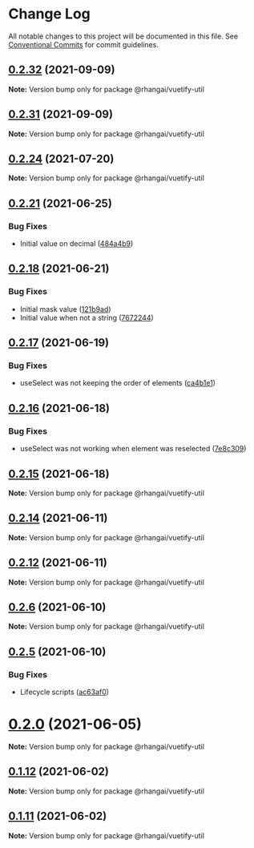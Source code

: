 # Change Log

All notable changes to this project will be documented in this file.
See [Conventional Commits](https://conventionalcommits.org) for commit guidelines.

## [0.2.32](https://github.com/rhangai/node-web-packages/compare/v0.2.31...v0.2.32) (2021-09-09)

**Note:** Version bump only for package @rhangai/vuetify-util





## [0.2.31](https://github.com/rhangai/node-web-packages/compare/v0.2.30...v0.2.31) (2021-09-09)

**Note:** Version bump only for package @rhangai/vuetify-util





## [0.2.24](https://github.com/rhangai/node-web-packages/compare/v0.2.23...v0.2.24) (2021-07-20)

**Note:** Version bump only for package @rhangai/vuetify-util





## [0.2.21](https://github.com/rhangai/node-web-packages/compare/v0.2.20...v0.2.21) (2021-06-25)


### Bug Fixes

* Initial value on decimal ([484a4b9](https://github.com/rhangai/node-web-packages/commit/484a4b97d7425992cad9798d4f40e5c9b8fe1acf))





## [0.2.18](https://github.com/rhangai/node-web-packages/compare/v0.2.17...v0.2.18) (2021-06-21)


### Bug Fixes

* Initial mask value ([121b9ad](https://github.com/rhangai/node-web-packages/commit/121b9ade6ebc8e18113a71870d2be25798412fbf))
* Initial value when not a string ([7672244](https://github.com/rhangai/node-web-packages/commit/76722448776daf6bcc5982aa97a2b8d613f6b9a0))





## [0.2.17](https://github.com/rhangai/node-web-packages/compare/v0.2.16...v0.2.17) (2021-06-19)


### Bug Fixes

* useSelect was not keeping the order of elements ([ca4b1e1](https://github.com/rhangai/node-web-packages/commit/ca4b1e1e918d9a7b32352e51da685cac95b9d8eb))





## [0.2.16](https://github.com/rhangai/node-web-packages/compare/v0.2.15...v0.2.16) (2021-06-18)


### Bug Fixes

* useSelect was not working when element was reselected ([7e8c309](https://github.com/rhangai/node-web-packages/commit/7e8c3090ca8a93a65aa326eb04d7c7e6b5d2da86))





## [0.2.15](https://github.com/rhangai/node-web-packages/compare/v0.2.14...v0.2.15) (2021-06-18)

**Note:** Version bump only for package @rhangai/vuetify-util





## [0.2.14](https://github.com/rhangai/node-web-packages/compare/v0.2.13...v0.2.14) (2021-06-11)

**Note:** Version bump only for package @rhangai/vuetify-util





## [0.2.12](https://github.com/rhangai/node-web-packages/compare/v0.2.11...v0.2.12) (2021-06-11)

**Note:** Version bump only for package @rhangai/vuetify-util





## [0.2.6](https://github.com/rhangai/node-web-packages/compare/v0.2.5...v0.2.6) (2021-06-10)

**Note:** Version bump only for package @rhangai/vuetify-util





## [0.2.5](https://github.com/rhangai/node-web-packages/compare/v0.2.4...v0.2.5) (2021-06-10)


### Bug Fixes

* Lifecycle scripts ([ac63af0](https://github.com/rhangai/node-web-packages/commit/ac63af0ee481dd8728b7bc30d7c1c54e426c69f5))





# [0.2.0](https://github.com/rhangai/node-web-packages/compare/v0.1.24...v0.2.0) (2021-06-05)

**Note:** Version bump only for package @rhangai/vuetify-util





## [0.1.12](https://github.com/rhangai/node-web-packages/compare/v0.1.11...v0.1.12) (2021-06-02)

**Note:** Version bump only for package @rhangai/vuetify-util





## [0.1.11](https://github.com/rhangai/node-web-packages/compare/v0.1.10...v0.1.11) (2021-06-02)

**Note:** Version bump only for package @rhangai/vuetify-util
